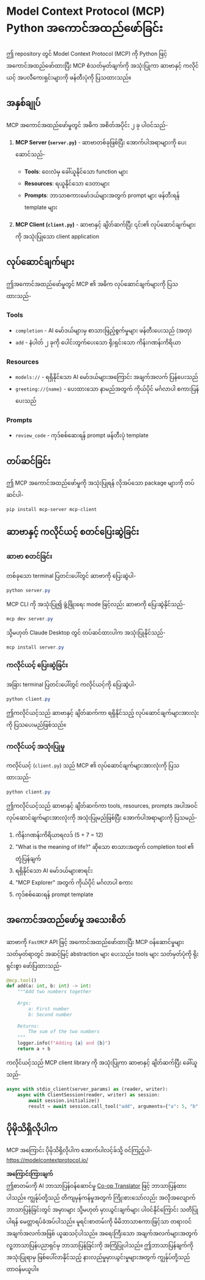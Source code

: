 <!--
CO_OP_TRANSLATOR_METADATA:
{
  "original_hash": "706b9b075dc484b73a053e6e9c709b4b",
  "translation_date": "2025-07-13T23:35:37+00:00",
  "source_file": "04-PracticalImplementation/samples/python/README.md",
  "language_code": "my"
}
-->
# Model Context Protocol (MCP) Python အကောင်အထည်ဖော်ခြင်း

ဤ repository တွင် Model Context Protocol (MCP) ကို Python ဖြင့် အကောင်အထည်ဖော်ထားပြီး MCP စံသတ်မှတ်ချက်ကို အသုံးပြုကာ ဆာဗာနှင့် ကလိုင်ယင့် အပလီကေးရှင်းများကို ဖန်တီးပုံကို ပြသထားသည်။

## အနှစ်ချုပ်

MCP အကောင်အထည်ဖော်မှုတွင် အဓိက အစိတ်အပိုင်း ၂ ခု ပါဝင်သည်-

1. **MCP Server (`server.py`)** - ဆာဗာတစ်ခုဖြစ်ပြီး အောက်ပါအရာများကို ပေးဆောင်သည်-
   - **Tools**: ဝေးလံမှ ခေါ်ယူနိုင်သော function များ
   - **Resources**: ရယူနိုင်သော ဒေတာများ
   - **Prompts**: ဘာသာစကားမော်ဒယ်များအတွက် prompt များ ဖန်တီးရန် template များ

2. **MCP Client (`client.py`)** - ဆာဗာနှင့် ချိတ်ဆက်ပြီး ၎င်း၏ လုပ်ဆောင်ချက်များကို အသုံးပြုသော client application

## လုပ်ဆောင်ချက်များ

ဤအကောင်အထည်ဖော်မှုတွင် MCP ၏ အဓိက လုပ်ဆောင်ချက်များကို ပြသထားသည်-

### Tools
- `completion` - AI မော်ဒယ်များမှ စာသားဖြည့်စွက်မှုများ ဖန်တီးပေးသည် (အတု)
- `add` - နံပါတ် ၂ ခုကို ပေါင်းတွက်ပေးသော ရိုးရှင်းသော ကိန်းဂဏန်းကိရိယာ

### Resources
- `models://` - ရရှိနိုင်သော AI မော်ဒယ်များအကြောင်း အချက်အလက် ပြန်ပေးသည်
- `greeting://{name}` - ပေးထားသော နာမည်အတွက် ကိုယ်ပိုင် မင်္ဂလာပါ စကားပြန်ပေးသည်

### Prompts
- `review_code` - ကုဒ်စစ်ဆေးရန် prompt ဖန်တီးပုံ template

## တပ်ဆင်ခြင်း

ဤ MCP အကောင်အထည်ဖော်မှုကို အသုံးပြုရန် လိုအပ်သော package များကို တပ်ဆင်ပါ-

```powershell
pip install mcp-server mcp-client
```

## ဆာဗာနှင့် ကလိုင်ယင့် စတင်ပြေးဆွဲခြင်း

### ဆာဗာ စတင်ခြင်း

တစ်ခုသော terminal ပြတင်းပေါ်တွင် ဆာဗာကို ပြေးဆွဲပါ-

```powershell
python server.py
```

MCP CLI ကို အသုံးပြု၍ ဖွံ့ဖြိုးရေး mode ဖြင့်လည်း ဆာဗာကို ပြေးဆွဲနိုင်သည်-

```powershell
mcp dev server.py
```

သို့မဟုတ် Claude Desktop တွင် တပ်ဆင်ထားပါက အသုံးပြုနိုင်သည်-

```powershell
mcp install server.py
```

### ကလိုင်ယင့် ပြေးဆွဲခြင်း

အခြား terminal ပြတင်းပေါ်တွင် ကလိုင်ယင့်ကို ပြေးဆွဲပါ-

```powershell
python client.py
```

ဤကလိုင်ယင့်သည် ဆာဗာနှင့် ချိတ်ဆက်ကာ ရရှိနိုင်သည့် လုပ်ဆောင်ချက်များအားလုံးကို ပြသပေးမည်ဖြစ်သည်။

### ကလိုင်ယင့် အသုံးပြုမှု

ကလိုင်ယင့် (`client.py`) သည် MCP ၏ လုပ်ဆောင်ချက်များအားလုံးကို ပြသထားသည်-

```powershell
python client.py
```

ဤကလိုင်ယင့်သည် ဆာဗာနှင့် ချိတ်ဆက်ကာ tools, resources, prompts အပါအဝင် လုပ်ဆောင်ချက်များအားလုံးကို အသုံးပြုမည်ဖြစ်ပြီး အောက်ပါအရာများကို ပြသမည်-

1. ကိန်းဂဏန်းကိရိယာရလဒ် (5 + 7 = 12)
2. "What is the meaning of life?" ဆိုသော စာသားအတွက် completion tool ၏ တုံ့ပြန်ချက်
3. ရရှိနိုင်သော AI မော်ဒယ်များစာရင်း
4. "MCP Explorer" အတွက် ကိုယ်ပိုင် မင်္ဂလာပါ စကား
5. ကုဒ်စစ်ဆေးရန် prompt template

## အကောင်အထည်ဖော်မှု အသေးစိတ်

ဆာဗာကို `FastMCP` API ဖြင့် အကောင်အထည်ဖော်ထားပြီး MCP ဝန်ဆောင်မှုများ သတ်မှတ်ရာတွင် အဆင့်မြင့် abstraction များ ပေးသည်။ tools များ သတ်မှတ်ပုံကို ရိုးရှင်းစွာ ဖော်ပြထားသည်-

```python
@mcp.tool()
def add(a: int, b: int) -> int:
    """Add two numbers together
    
    Args:
        a: First number
        b: Second number
    
    Returns:
        The sum of the two numbers
    """
    logger.info(f"Adding {a} and {b}")
    return a + b
```

ကလိုင်ယင့်သည် MCP client library ကို အသုံးပြုကာ ဆာဗာနှင့် ချိတ်ဆက်ပြီး ခေါ်ယူသည်-

```python
async with stdio_client(server_params) as (reader, writer):
    async with ClientSession(reader, writer) as session:
        await session.initialize()
        result = await session.call_tool("add", arguments={"a": 5, "b": 7})
```

## ပိုမိုသိရှိလိုပါက

MCP အကြောင်း ပိုမိုသိရှိလိုပါက အောက်ပါလင့်ခ်သို့ ဝင်ကြည့်ပါ- https://modelcontextprotocol.io/

**အကြောင်းကြားချက်**  
ဤစာတမ်းကို AI ဘာသာပြန်ဝန်ဆောင်မှု [Co-op Translator](https://github.com/Azure/co-op-translator) ဖြင့် ဘာသာပြန်ထားပါသည်။ ကျွန်ုပ်တို့သည် တိကျမှန်ကန်မှုအတွက် ကြိုးစားသော်လည်း အလိုအလျောက် ဘာသာပြန်ခြင်းတွင် အမှားများ သို့မဟုတ် မှားယွင်းချက်များ ပါဝင်နိုင်ကြောင်း သတိပြုပါရန် မေတ္တာရပ်ခံအပ်ပါသည်။ မူရင်းစာတမ်းကို မိမိဘာသာစကားဖြင့်သာ တရားဝင်အချက်အလက်အဖြစ် ယူဆသင့်ပါသည်။ အရေးကြီးသော အချက်အလက်များအတွက် လူ့ဘာသာပြန်ပညာရှင်မှ ဘာသာပြန်ခြင်းကို အကြံပြုပါသည်။ ဤဘာသာပြန်ချက်ကို အသုံးပြုရာမှ ဖြစ်ပေါ်လာနိုင်သည့် နားလည်မှုမှားယွင်းမှုများအတွက် ကျွန်ုပ်တို့သည် တာဝန်မယူပါ။